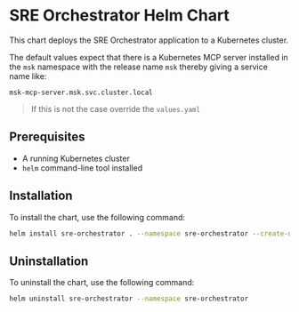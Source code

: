 # SRE Orchestrator Helm Chart

This chart deploys the SRE Orchestrator application to a Kubernetes cluster.

The default values expect that there is a Kubernetes MCP server installed in the `msk` namespace
with the release name `msk` thereby giving a service name like:

```
msk-mcp-server.msk.svc.cluster.local
```

> If this is not the case override the `values.yaml`

## Prerequisites

- A running Kubernetes cluster
- `helm` command-line tool installed

## Installation

To install the chart, use the following command:

```bash
helm install sre-orchestrator . --namespace sre-orchestrator --create-namespace
```

## Uninstallation

To uninstall the chart, use the following command:

```bash
helm uninstall sre-orchestrator --namespace sre-orchestrator
```
